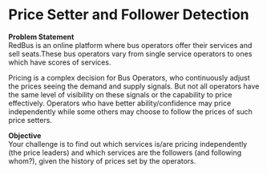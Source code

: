 # Price Setter and Follower Detection
**Problem Statement**<br/>
RedBus is an online platform where bus operators offer their services and sell seats.These bus operators vary from single service operators to ones which have scores of services.<br/>

Pricing is a complex decision for Bus Operators, who continuously adjust the prices seeing the demand and supply signals. But not all operators have the same level of visibility on these signals or the capability to price effectively. Operators who have better ability/confidence may price independently while some others may choose to follow the prices of such price setters.<br/>

**Objective**<br/>
Your challenge is to find out which services is/are pricing independently (the price leaders) and which services are the followers (and following whom?), given the history of prices set by the operators.<br/>
